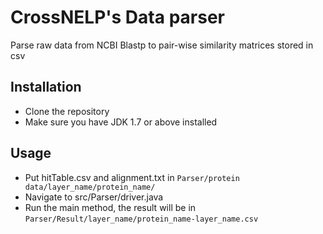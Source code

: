 # CrossNELP's Data parser

Parse raw data from NCBI Blastp to pair-wise similarity matrices stored in csv 

## Installation

- Clone the repository
- Make sure you have JDK 1.7 or above installed

## Usage

- Put hitTable.csv and alignment.txt in ```Parser/protein data/layer_name/protein_name/```
- Navigate to src/Parser/driver.java
- Run the main method, the result will be in ```Parser/Result/layer_name/protein_name-layer_name.csv```
